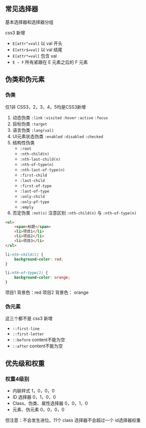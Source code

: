 
## 常见选择器
基本选择器和选择器分组

css3 新增
- `E[attr^=val]`    以 val 开头
- `E[attr$=val]`    以 val 结尾
- `E[attr*=val]`    包含 val
- `E ~ F`   所有紧跟在 E 元素之后的 F 元素

## 伪类和伪元素
### 伪类
仅1非 CSS3，2，3，4，5均是CSS3新增
1. 动态伪类    `:link`  `:visited`  `:hover`    `:active`   `:focus`
2. 目标伪类     `:target`
3. 语言伪类     `:lang(val)`
4. UI元素状态伪类     `:enabled`  `:disabled`   `:checked`
5. 结构性伪类
    - `:root`
    - `:nth-child(n)`
    - `:nth-last-child(n)`
    - `:nth-of-type(n)`
    - `:nth-last-of-type(n)`
    - `:first-child`
    - `:last-child`
    - `:first-of-type`
    - `:last-of-type`
    - `:only-child`
    - `:only-pf-type`
    - `:emply`
6. 否定伪类     `:not(s)`
注意区别 `:nth-child(n)` 与 `:nth-of-type(n)`

```html
<ul>
    <span>标题</span>
    <li>项目1</li>
    <li>项目2</li>
    <li>项目3</li>
</ul>
```
```css
li:nth-child(2) {
    background-color: red;
}

li:nth-of-type(2) {
    background-color: orange;
}
```

项目1 背景色：red
项目2 背景色： orange

### 伪元素
这三个都不是 css3 新增
- `::first-line`
- `::first-letter`
- `::before`        content不能为空
- `::after`         content不能为空
    
## 优先级和权重

### 权重4级别
- 内联样式                 1，0，0，0
- ID 选择器                0，1，0，0
- Class、伪类、属性选择器    0，0，1，0
- 元素、伪元素              0，0，0，0

但注意：不会发生进位。11个 class 选择器不会超过一个 id选择器权重